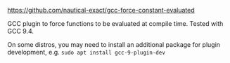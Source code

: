 https://github.com/nautical-exact/gcc-force-constant-evaluated

GCC plugin to force functions to be evaluated at compile time. Tested with
GCC 9.4.

On some distros, you may need to install an additional package for plugin
development, e.g. `sudo apt install gcc-9-plugin-dev`
